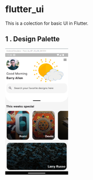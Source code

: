 # flutter_ui

This is a colection for basic UI in Flutter.

##  1 . Design Palette
<img src="image.png" alt="Design Palette" width="200" height="400">